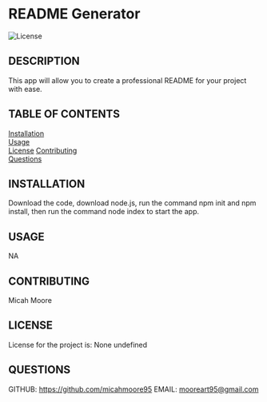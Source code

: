 # README Generator

  
  ![License](https://img.shields.io/badge/license-undefined-brightgreen)
  ## DESCRIPTION
  This app will allow you to create a professional README for your project with ease.
  ## TABLE OF CONTENTS
  [Installation](#installation)  
  [Usage](#usage)  
  [License](#license) 
  [Contributing](#contributing)   
  [Questions](#questions)
  
  ## INSTALLATION
  Download the code, download node.js, run the command npm init and npm install, then run the command node index to start the app.
  ## USAGE
  NA
  ## CONTRIBUTING
  Micah Moore
  ## LICENSE
  License for the project is: None
  undefined
  ## QUESTIONS
  GITHUB: https://github.com/micahmoore95
  EMAIL: mooreart95@gmail.com


